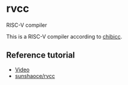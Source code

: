 # rvcc
RISC-V compiler


This is a RISC-V compiler according to [chibicc](https://github.com/rui314/chibicc).

## Reference tutorial

* [Video](https://space.bilibili.com/296494084)
* [sunshaoce/rvcc](https://github.com/sunshaoce/rvcc)

